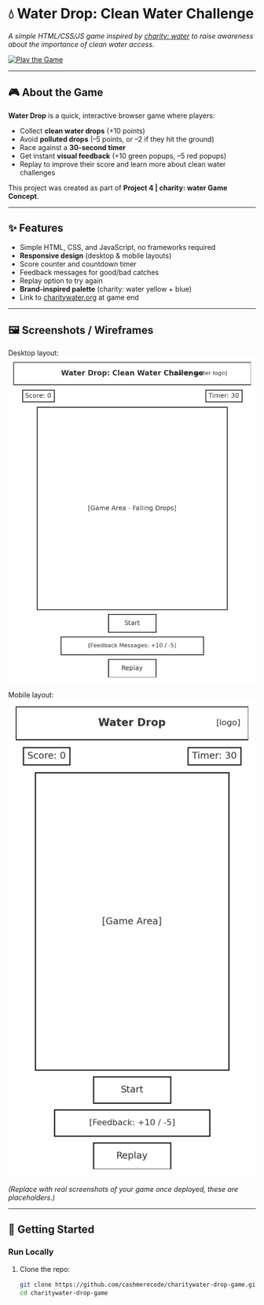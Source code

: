 # 💧 Water Drop: Clean Water Challenge  
*A simple HTML/CSS/JS game inspired by [charity: water](https://www.charitywater.org) to raise awareness about the importance of clean water access.*  

[![Play the Game](https://img.shields.io/badge/Play%20Now-GitHub%20Pages-blue?style=for-the-badge)](https://cashmerecode.github.io/charitywater-drop-game/)

---

## 🎮 About the Game
**Water Drop** is a quick, interactive browser game where players:  
- Collect **clean water drops** (+10 points)  
- Avoid **polluted drops** (–5 points, or –2 if they hit the ground)  
- Race against a **30-second timer**  
- Get instant **visual feedback** (+10 green popups, –5 red popups)  
- Replay to improve their score and learn more about clean water challenges  

This project was created as part of **Project 4 | charity: water Game Concept**.

---

## ✨ Features
- Simple HTML, CSS, and JavaScript, no frameworks required  
- **Responsive design** (desktop & mobile layouts)  
- Score counter and countdown timer  
- Feedback messages for good/bad catches  
- Replay option to try again  
- **Brand-inspired palette** (charity: water yellow + blue)  
- Link to [charitywater.org](https://www.charitywater.org) at game end  

---

## 🖼 Screenshots / Wireframes
Desktop layout:  
![Desktop Wireframe](assets/wireframe-desktop.png)  

Mobile layout:  
![Mobile Wireframe](assets/wireframe-mobile.png)  

*(Replace with real screenshots of your game once deployed, these are placeholders.)*

---

## 🚀 Getting Started

### Run Locally
1. Clone the repo:
   ```bash
   git clone https://github.com/cashmerecode/charitywater-drop-game.git
   cd charitywater-drop-game
